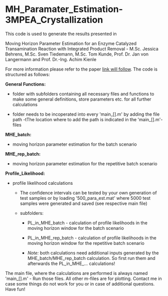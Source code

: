 # MH_Paramater_Estimation-3MPEA_Crystallization

This code is used to generate the results presented in 

Moving Horizon Parameter Estimation for an Enzyme Catalyzed Transamination Reaction with Integrated Product Removal - 
M.Sc. Jessica Behrens, M.Sc. Sven Tiedemann, M.Sc. Tom Kunde, Prof. Dr. Jan von Langermann  and Prof. Dr.-Ing. Achim Kienle

For more information please refer to the paper [link will follow]().
The code is structured as follows: 

**General Functions:**
- folder with subfolders containing all necessary files and functions to make some general definitions, store parameters etc. for all further calculations
* folder needs to be incoperated into every 'main_[].m' by adding the file path -tThe location where to add the path is indicated in the 'main_[].m'-files

**MHE_batch:** 
- moving horizon parameter estimation for the batch scenario

**MHE_rep_batch:** 
- moving horizon parameter estimation for the repetitive batch scenario 

**Profile_Likelihood:** 
- profile likelihood calculations
  - The confidence intervals can be tested by your own generation of test samples or by loading '500_para_est.mat'
    where 5000 test samples were generated and saved (see respective main file)

  - subfolders:
    - PL_in_MHE_batch - calculation of profile likelihoods in the moving horizon window for the batch scenario
    - PL_in_MHE_rep_batch - calculation of profile likelihoods in the moving horizon window for the repetitive batch scenario
     
    - _Note:_ both calculations need additional inputs generated by the MHE_batch/MHE_rep_batch calculation. So first run them and afterwards the 
	      PL_in_MHE_... calculations!

The main file, where the calculations are performed is always named 'main_[].m' - Run those files. All other m-files are for plotting. Contact me in case some things do not work for you or in case of additional questions. Have fun!
